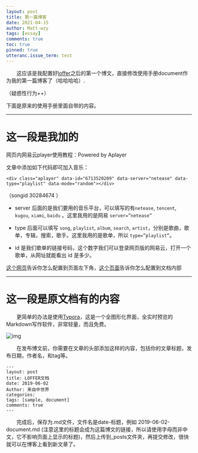 ```yaml
---
layout: post
title: 第一篇博客
date: 2021-04-15
author: Matt-wzy
tags: [essay]
comments: true
toc: true
pinned: true
utteranc.issue_term: test
---
```


　　这应该是我配置好[loffer](https://github.com/FromEndWorld/LOFFER "loffer")之后的第一个博文，直接修改使用手册document作为我的第一篇博客了（哈哈哈哈）.

<!-- more -->

（疑惑性行为++）

下面是原来的使用手册里面自带的内容。

------------
# 这一段是我加的
网页内网易云player使用教程：Powered by Aplayer

<div class="aplayer" data-id="6713520209" data-server="netease" data-type="playlist" data-mode="random"></div>

文章中添加如下代码即可加入音乐：

`<div class="aplayer" data-id="6713520209" data-server="netease" data-type="playlist" data-mode="random"></div>`

（songid 30284674 ）

- server 后面的是我们要用的音乐平台，可以填写的有`netease`, `tencent`, `kugou`, `xiami`, `baidu` 。这里我用的是网易 `server=”netease”`

- type 后面可以填写 `song`, `playlist`, `album`, `search`, `artist`，分别是歌曲，歌单，专辑，搜索，歌手。这里我用的是歌单，所以 `type=”playlist”`。

- id 是我们歌单的链接号码，这个数字我们可以登录网页版的网易云，打开一个歌单，从网址就能看出 id 是多少。

[这个网页](https://bend1031.github.io/2019/09/21/Insert-music-code-in-the-blog/ "这个网页")告诉你怎么配置到页面左下角，[这个页面](http://yangyingming.com/article/428/ "这个页面")告诉你怎么配置到文档内部

------------
# 这一段是原文档有的内容

　　更简单的办法是使用[Typora](https://typora.io/)，这是一个全图形化界面，全实时预览的Markdown写作软件，非常轻量，而且免费。

![img](https://raw.githubusercontent.com/FromEndWorld/LOFFER/master/images/Typora.png)

　　在发布博文前，你需要在文章的头部添加这样的内容，包括你的文章标题，发布日期，作者名，和tag等。

    ---
    layout: post
    title: LOFFER文档
    date: 2019-06-02
    Author: 来自中世界
    categories: 
    tags: [sample, document]
    comments: true
    --- 

　　完成后，保存为.md文件，文件名是date-标题，例如 2019-06-02-document.md (注意这里的标题会成为这篇博文的链接，所以请使用字母而非中文，它不影响页面上显示的标题)，然后上传到_posts文件夹，再提交修改，很快就可以在博客上看到新文章了。

